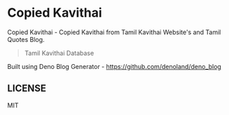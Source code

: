 # Copied Kavithai

Copied Kavithai - Copied Kavithai from Tamil Kavithai Website's and Tamil Quotes Blog.

> Tamil Kavithai Database

Built using Deno Blog Generator - <https://github.com/denoland/deno_blog>

## LICENSE

MIT
